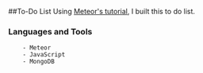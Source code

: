 ##To-Do List
Using [Meteor's tutorial](https://www.meteor.com/try), I built this to do list.

### Languages and Tools
```
	- Meteor
	- JavaScript
	- MongoDB
```